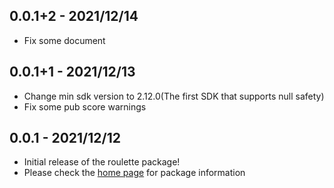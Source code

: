 ## 0.0.1+2 - 2021/12/14

* Fix some document

## 0.0.1+1 - 2021/12/13

* Change min sdk version to 2.12.0(The first SDK that supports null safety)
* Fix some pub score warnings

## 0.0.1 - 2021/12/12

* Initial release of the roulette package!
* Please check the [home page](https://github.com/do9core/roulette) for package information
